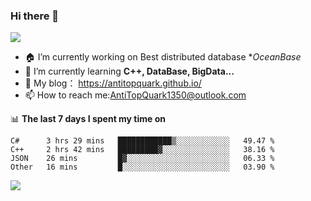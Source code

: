 ### Hi there 👋
![](https://wakatime.com/badge/user/7c1fa5d4-8b08-4e79-8279-966e71bac2d4.svg)
<!--
**AntiTopQuark/AntiTopQuark** is a ✨ _special_ ✨ repository because its `README.md` (this file) appears on your GitHub profile.

Here are some ideas to get you started:

-->

- 🏠 I’m currently working on Best distributed database **OceanBase*
- 🌱 I’m currently learning **C++, DataBase, BigData...**
- 🔭 My blog： https://antitopquark.github.io/ 
- 📫 How to reach me:AntiTopQuark1350@outlook.com


📊 **The last 7 days I spent my time on** 
<!--START_SECTION:waka-->

```text
C#      3 hrs 29 mins   ████████████▒░░░░░░░░░░░░   49.47 %
C++     2 hrs 42 mins   █████████▓░░░░░░░░░░░░░░░   38.16 %
JSON    26 mins         █▓░░░░░░░░░░░░░░░░░░░░░░░   06.33 %
Other   16 mins         █░░░░░░░░░░░░░░░░░░░░░░░░   03.90 %
```

<!--END_SECTION:waka-->


<img align="left" src="https://github-readme-stats.vercel.app/api?username=AntiTopQuark&show_icons=true&count_private=true&hide=prs&theme=default_repocard">
